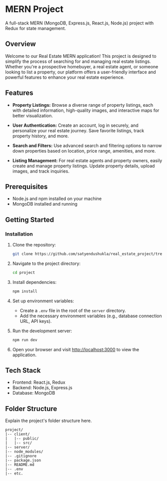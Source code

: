 # MERN Project

A full-stack MERN (MongoDB, Express.js, React.js, Node.js) project with Redux for state management.

## Overview

Welcome to our Real Estate MERN application! This project is designed to simplify the process of searching for and managing real estate listings. Whether you're a prospective homebuyer, a real estate agent, or someone looking to list a property, our platform offers a user-friendly interface and powerful features to enhance your real estate experience.

## Features

- **Property Listings:** Browse a diverse range of property listings, each with detailed information, high-quality images, and interactive maps for better visualization.

- **User Authentication:** Create an account, log in securely, and personalize your real estate journey. Save favorite listings, track property history, and more.

- **Search and Filters:** Use advanced search and filtering options to narrow down properties based on location, price range, amenities, and more.

- **Listing Management:** For real estate agents and property owners, easily create and manage property listings. Update property details, upload images, and track inquiries.
## Prerequisites

- Node.js and npm installed on your machine
- MongoDB installed and running

## Getting Started

### Installation

1. Clone the repository:

    ```bash
    git clone https://github.com/satyendushukla/real_estate_project/tree/master
    ```

2. Navigate to the project directory:

    ```bash
    cd project
    ```

3. Install dependencies:

    ```bash
    npm install
    ```

4. Set up environment variables:

    - Create a `.env` file in the root of the `server` directory.
    - Add the necessary environment variables (e.g., database connection URL, API keys).

5. Run the development server:

    ```bash
    npm run dev
    ```

6. Open your browser and visit [http://localhost:3000](http://localhost:3000) to view the application.



## Tech Stack

- Frontend: React.js, Redux
- Backend: Node.js, Express.js
- Database: MongoDB

## Folder Structure

Explain the project's folder structure here.

```plaintext
project/
|-- client/
|   |-- public/
|   |-- src/
|-- server/
|-- node_modules/
|-- .gitignore
|-- package.json
|-- README.md
|-- .env
|-- etc.
